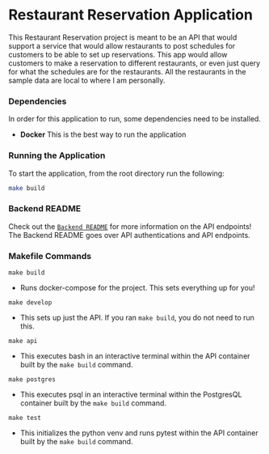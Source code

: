 # Restaurant Reservation Application
This Restaurant Reservation project is meant to be an API that would support a service that would allow restaurants to post schedules for customers to be able to set up reservations. This app would allow customers to make a reservation to different restaurants, or even just query for what the schedules are for the restaurants. All the restaurants in the sample data are local to where I am personally.
### Dependencies
In order for this application to run, some dependencies need to be installed.  
  * **Docker** This is the best way to run the application


### Running the Application
To start the application, from the root directory run the following:

```bash
make build
```

### Backend README
Check out the [`Backend README`](./RestaurantReservation/backend/README.md) for more information on the API endpoints!  
The Backend README goes over API authentications and API endpoints.

### Makefile Commands
`make build`
 - Runs docker-compose for the project. This sets everything up for you!

`make develop`
 - This sets up just the API. If you ran `make build`, you do not need to run this.

`make api`
 - This executes bash in an interactive terminal within the API container built by the `make build` command.

`make postgres`
 - This executes psql in an interactive terminal within the PostgresQL container built by the `make build` command.

`make test`
 - This initializes the python venv and runs pytest within the API container built by the `make build` command.
